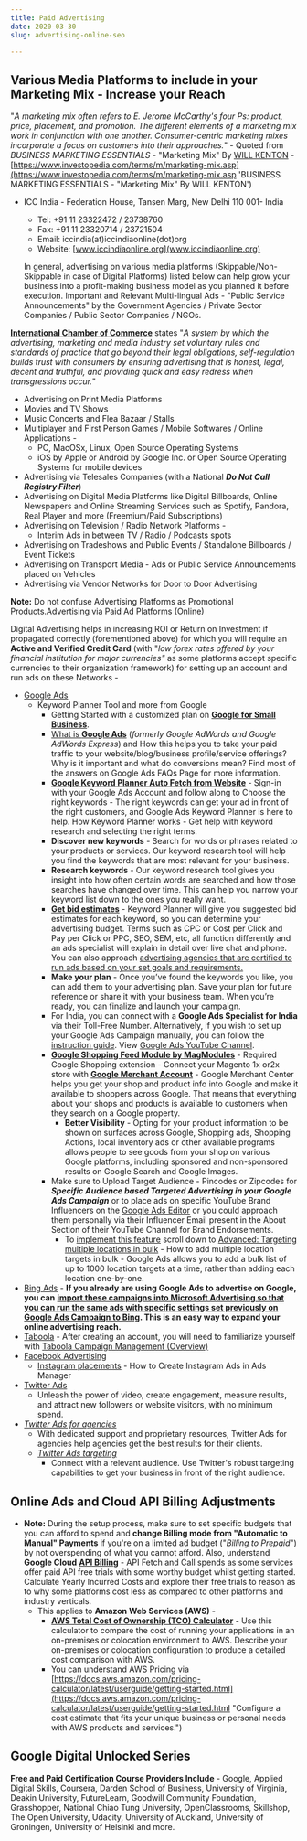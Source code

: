 ```yaml
---
title: Paid Advertising
date: 2020-03-30
slug: advertising-online-seo

---
```

## Various Media Platforms to include in your Marketing Mix - Increase your Reach

"_A marketing mix often refers to E. Jerome McCarthy's four Ps: product, price, placement, and promotion. The different elements of a marketing mix work in conjunction with one another. Consumer-centric marketing mixes incorporate a focus on customers into their approaches._" - Quoted from _BUSINESS  MARKETING ESSENTIALS_ - "Marketing Mix" By [WILL KENTON](https://www.investopedia.com/contributors/53661/ "Will Kenton - Developed Investopedia's Anxiety Index and its performance marketing content initiative") - [https://www.investopedia.com/terms/m/marketing-mix.asp](https://www.investopedia.com/terms/m/marketing-mix.asp 'BUSINESS  MARKETING ESSENTIALS - "Marketing Mix" By WILL KENTON')

* ICC India - Federation House, Tansen Marg, New Delhi 110 001- India
  * Tel: +91 11 23322472 / 23738760
  * Fax: +91 11 23320714 / 23721504
  * Email: iccindia(at)iccindiaonline(dot)org
  * Website: [www.iccindiaonline.org](www.iccindiaonline.org)

  In general, advertising on various media platforms (Skippable/Non-Skippable in case of Digital Platforms) listed below can help grow your business into a profit-making business model as you planned it before execution. Important and Relevant Multi-lingual Ads - "Public Service Announcements" by the Government Agencies / Private Sector Companies / Public Sector Companies / NGOs.

[**International Chamber of Commerce**](https://iccwbo.org/global-issues-trends/responsible-business/marketing-advertising/ "International Chamber of Commerce - Global issues & trends » Responsible business » Marketing & advertising") states "_A system by which the advertising, marketing and media industry set voluntary rules and standards of practice that go beyond their legal obligations, self-regulation builds trust with consumers by ensuring advertising that is honest, legal, decent and truthful, and providing quick and easy redress when transgressions occur._"

* Advertising on Print Media Platforms
* Movies and TV Shows
* Music Concerts and Flea Bazaar / Stalls
* Multiplayer and First Person Games / Mobile Softwares / Online Applications -
  * PC, MacOSx, Linux, Open Source Operating Systems
  * iOS by Apple or Android by Google Inc. or Open Source Operating Systems for mobile devices
* Advertising via Telesales Companies (with a National **_Do Not Call Registry Filter_**)
* Advertising on Digital Media Platforms like Digital Billboards, Online Newspapers and Online Streaming Services such as Spotify, Pandora, Real Player and more (Freemium/Paid Subscriptions)
* Advertising on Television / Radio Network Platforms -
  * Interim Ads in between TV / Radio / Podcasts spots
* Advertising on Tradeshows and Public Events / Standalone Billboards / Event Tickets
* Advertising on Transport Media - Ads or Public Service Announcements placed on Vehicles
* Advertising via Vendor Networks for Door to Door Advertising

**Note:** Do not confuse Advertising Platforms as Promotional Products.Advertising via Paid Ad Platforms (Online)

Digital Advertising helps in increasing ROI or Return on Investment if propagated correctly (forementioned above) for which you will require an **Active and Verified Credit Card** (with "_low forex rates offered by your financial institution for major currencies"_ as some platforms accept specific currencies to their organization framework) for setting up an account and run ads on these Networks -

* [Google Ads](https://ads.google.com/intl/en_in/home/ "Google Ads India")
  * Keyword Planner Tool and more from Google
    * Getting Started with a customized plan on [**Google for Small Business**](https://smallbusiness.withgoogle.com/?utm_source=google&utm_medium=ep&utm_campaign=bar_coronavirus#!/ "Google has a range of products to help your business grow. Get a personalized plan to see your full set of recommendations, or get started right away with these key products.").
    * [What is **Google Ads**](https://ads.google.com/intl/en_in/home/faq/ "FAQs - What is Google Ads") (_formerly Google AdWords and Google AdWords Express_) and How this helps you to take your paid traffic to your website/blog/business profile/service offerings? Why is it important and what do conversions mean? Find most of the answers on Google Ads FAQs Page for more information.
    * [**Google Keyword Planner Auto Fetch from Website**](https://ads.google.com/intl/en_in/home/tools/keyword-planner/ "Google Ads Keyword Planner") - Sign-in with your Google Ads Account and follow along to Choose the right keywords - The right keywords can get your ad in front of the right customers, and Google Ads Keyword Planner is here to help. How Keyword Planner works - Get help with keyword research and selecting the right terms.
    * **Discover new keywords** - Search for words or phrases related to your products or services. Our keyword research tool will help you find the keywords that are most relevant for your business.
    * **Research keywords** - Our keyword research tool gives you insight into how often certain words are searched and how those searches have changed over time. This can help you narrow your keyword list down to the ones you really want.
    * [**Get bid estimates**](https://ads.google.com/intl/en_in/home/pricing/ "Google Ads - Cost Estimates based on Search Terms or Campaign Settings") - Keyword Planner will give you suggested bid estimates for each keyword, so you can determine your advertising budget. Terms such as CPC or Cost per Click and Pay per Click or PPC, SEO, SEM, etc, all function differently and an ads specialist will explain in detail over live chat and phone. You can also approach [advertising agencies that are certified to run ads based on your set goals and requirements.](https://www.google.com/intl/en-GB_in/partners/about/ "The Google Partner badge shows that specific Partners have passed Google Ads product certification exams and are up-to-date with the latest product knowledge. In other words, they earned it.")
    * **Make your plan** - Once you’ve found the keywords you like, you can add them to your advertising plan. Save your plan for future reference or share it with your business team. When you’re ready, you can finalize and launch your campaign.
    * For India, you can connect with a **Google Ads Specialist for India** via their Toll-Free Number. Alternatively, if you wish to set up your Google Ads Campaign manually, you can follow the [instruction guide](https://support.google.com/google-ads/answer/6146252?hl=en&ref_topic=3119071,3181080,3126923,&visit_id=637214967552416815-1875820353&rd=1 "Your guide to Google Ads"). View [Google Ads YouTube Channel](https://www.youtube.com/user/learnwithgoogle?hl=en "Google Ads YouTube Channel").
    * [**Google Shopping Feed Module by MagModules**](https://www.magmodules.eu/magento2-google-shopping-feed.html "Google Shopping extension - Connect your Magento store with Google Merchant account.") - Required Google Shopping extension - Connect your Magento 1x or2x store with [**Google Merchant Account**](https://www.google.com/retail/solutions/merchant-center/ "Google Merchant Account") - Google Merchant Center helps you get your shop and product info into Google and make it available to shoppers across Google. That means that everything about your shops and products is available to customers when they search on a Google property.
      * **Better Visibility** - Opting for your product information to be shown on surfaces across Google, Shopping ads, Shopping Actions, local inventory ads or other available programs allows people to see goods from your shop on various Google platforms, including sponsored and non-sponsored results on Google Search and Google Images.
    * Make sure to Upload Target Audience - Pincodes or Zipcodes for **_Specific Audience based Targeted Advertising in your Google Ads Campaign_** or to place ads on specific YouTube Brand Influencers on the [Google Ads Editor](https://ads.google.com/intl/en_in/home/tools/ads-editor/ "Google Ads Editor") or you could approach them personally via their Influencer Email present in the About Section of their YouTube Channel for Brand Endorsements.
      * To [implement this feature](https://support.google.com/google-ads/answer/1722043?hl=en "Upload Target Audience Pincodes or Zipcodes for Google Targeted Advertising") scroll down to [Advanced: Targeting multiple locations in bulk](https://support.google.com/google-ads/answer/1722043?hl=en "Advanced: Targeting multiple locations in bulk") - How to add multiple location targets in bulk - Google Ads allows you to add a bulk list of up to 1000 location targets at a time, rather than adding each location one-by-one.
* [Bing Ads](https://ads.microsoft.com/ "Microsoft Bing Ads") - **If you already are using Google Ads to advertise on Google, you can** [**import these campaigns into Microsoft Advertising so that you can run the same ads with specific settings set previously on Google Ads Campaign to Bing**](https://help.ads.microsoft.com/apex/index/3/en-us/51050/ "Import Google Ads campaigns into Microsoft Advertising so that you can run the same ads on Bing")**. This is an easy way to expand your online advertising reach.**
* [Taboola](https://www.taboola.com/ "Taboola Paid Ads") - After creating an account, you will need to familiarize yourself with [Taboola Campaign Management (Overview)](https://help.taboola.com/hc/en-us/articles/115005787207-Campaign-Management-Overview "Taboola Campaign Management (Overview)")
* [Facebook Advertising](https://www.facebook.com/business/help/169249477193317# "Create ads from Ads Manager")
  * [Instagram placements](https://en-gb.facebook.com/business/help/1513393428972189 "Instagram placements - How to Create Instagram Ads in Ads Manager") - How to Create Instagram Ads in Ads Manager
* [Twitter Ads](https://business.twitter.com/en/solutions.html "Find the type of Twitter Ads for your business")
  * Unleash the power of video, create engagement, measure results, and attract new followers or website visitors, with no minimum spend.
* [_Twitter Ads for agencies_](https://business.twitter.com/en/solutions/agency.html?ref=en-btc-solutions-footer "Twitter Ads for agencies")
  * With dedicated support and proprietary resources, Twitter Ads for agencies help agencies get the best results for their clients.
  * [_Twitter Ads targeting_](https://business.twitter.com/en/targeting.html?ref=en-btc-solutions-card "Twitter Ads targeting")
    * Connect with a relevant audience. Use Twitter's robust targeting capabilities to get your business in front of the right audience.

## Online Ads and Cloud API Billing Adjustments

* **Note:** During the setup process, make sure to set specific budgets that you can afford to spend and **change Billing mode from "Automatic to Manual" Payments** if you're on a limited ad budget ("_Billing to Prepaid_") by not overspending of what you cannot afford. Also, understand **Google Cloud** [**API Billing**](https://cloud.google.com/pricing/list "Google Cloud Billing") - API Fetch and Call spends as some services offer paid API free trials with some worthy budget whilst getting started. Calculate Yearly Incurred Costs and explore their free trials to reason as to why some platforms cost less as compared to other platforms and industry verticals.
  * This applies to **Amazon Web Services (AWS)** -
    * [**AWS Total Cost of Ownership (TCO) Calculator**](https://aws.amazon.com/tco-calculator/?nc2=h_ql_pr_calc_tco "AWS Total Cost of Ownership (TCO) Calculator") - Use this calculator to compare the cost of running your applications in an on-premises or colocation environment to AWS. Describe your on-premises or colocation configuration to produce a detailed cost comparison with AWS.
    * You can understand AWS Pricing via [https://docs.aws.amazon.com/pricing-calculator/latest/userguide/getting-started.html](https://docs.aws.amazon.com/pricing-calculator/latest/userguide/getting-started.html "Configure a cost estimate that fits your unique business or personal needs with AWS products and services.")

## Google Digital Unlocked Series

**Free and Paid Certification Course Providers Include** - Google, Applied Digital Skills, Coursera, Darden School of Business, University of Virginia, Deakin University, FutureLearn, Goodwill Community Foundation, Grasshopper, National Chiao Tung University, OpenClassrooms, Skillshop, The Open University, Udacity, University of Auckland, University of Groningen, University of Helsinki and more.